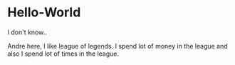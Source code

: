 # Hello-World

I don't know.. 

Andre here, I like league of legends.
I spend lot of money in the league and also I spend lot of times in the league.
